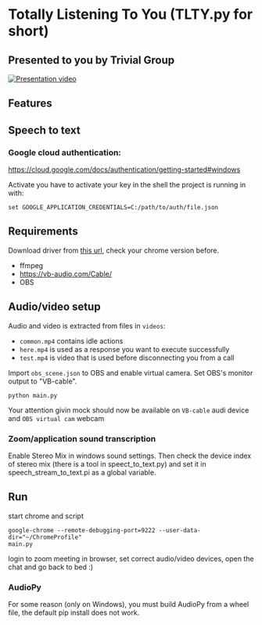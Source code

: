# Totally Listening To You (TLTY.py for short)

## Presented to you by **Trivial Group**
[![Presentation video](https://img.youtube.com/vi/Ht90ZI_3348/0.jpg)](https://www.youtube.com/watch?v=Ht90ZI_3348)


## Features


## Speech to text

### Google cloud authentication:
https://cloud.google.com/docs/authentication/getting-started#windows

Activate you have to activate your key in the shell the project is running in with:
```
set GOOGLE_APPLICATION_CREDENTIALS=C:/path/to/auth/file.json
```

## Requirements
Download driver from [this url](https://chromedriver.chromium.org/),
check your chrome version before.

- ffmpeg
- https://vb-audio.com/Cable/
- OBS

## Audio/video setup
Audio and video is extracted from files in `videos`:
- `common.mp4` contains idle actions
- `here.mp4` is used as a response you want to execute successfully
- `test.mp4` is video that is used before disconnecting you from a call

Import `obs_scene.json` to OBS and enable virtual camera. Set OBS's monitor output to "VB-cable".
```
python main.py
```
Your attention givin mock should now be available on `VB-cable` audi device and `OBS virtual cam` webcam

### Zoom/application sound transcription
Enable Stereo Mix in windows sound settings.
Then check the device index of stereo mix (there is a tool in speect_to_text.py)
and set it in speech_stream_to_text.pi as a global variable.

## Run
start chrome and script
```
google-chrome --remote-debugging-port=9222 --user-data-dir="~/ChromeProfile"
main.py
```
login to zoom meeting in browser, set correct audio/video devices, open the chat and go back to bed :)

### AudioPy
For some reason (only on Windows), you must build AudioPy from a wheel file, the default pip install does not work.
